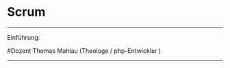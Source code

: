 # Scrum


___________________________________

Einführung: 

#Dozent Thomas Mahlau (Theologe / php-Entwickler )

___________________________________